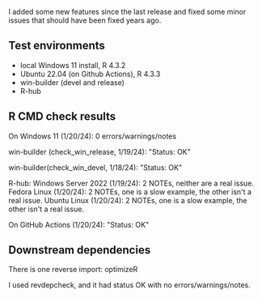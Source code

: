 I added some new features since the last release and fixed some minor issues
that should have been fixed years ago.

## Test environments
* local Windows 11 install, R 4.3.2
* Ubuntu 22.04 (on Github Actions), R 4.3.3
* win-builder (devel and release)
* R-hub

## R CMD check results

On Windows 11 (1/20/24): 0 errors/warnings/notes

win-builder (check_win_release, 1/19/24): "Status: OK"

win-builder(check_win_devel, 1/18/24): "Status: OK"

R-hub:
Windows Server 2022 (1/19/24): 2 NOTEs, neither are a real issue.
Fedora Linux (1/20/24): 2 NOTEs, one is a slow example, the other isn't a real issue.
Ubuntu Linux (1/20/24): 2 NOTEs, one is a slow example, the other isn't a real issue.

On GitHub Actions (1/20/24): "Status: OK"

## Downstream dependencies

There is one reverse import: optimizeR

I used revdepcheck, and it had status OK with no errors/warnings/notes.
